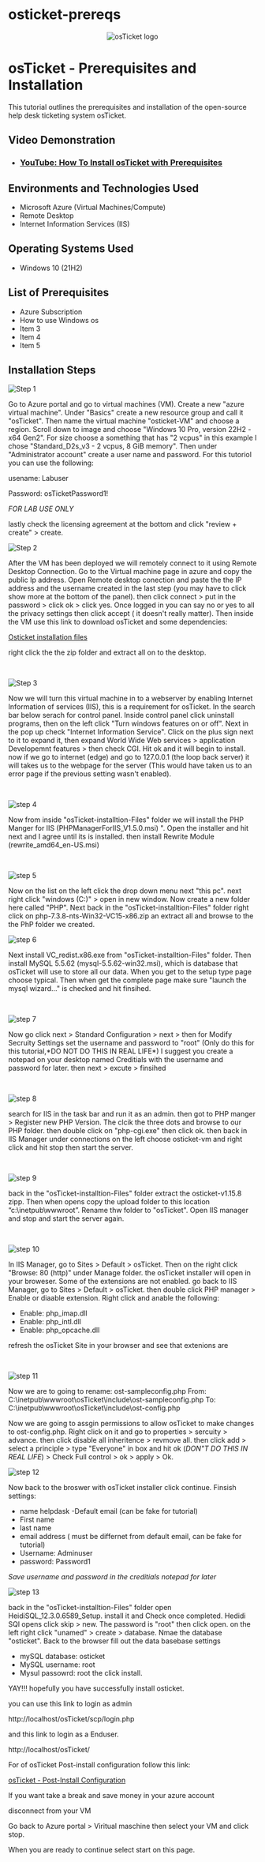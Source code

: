 # osticket-prereqs
<p align="center">
<img src="https://i.imgur.com/Clzj7Xs.png" alt="osTicket logo"/>
</p>

<h1>osTicket - Prerequisites and Installation</h1>
This tutorial outlines the prerequisites and installation of the open-source help desk ticketing system osTicket.<br />


<h2>Video Demonstration</h2>

- ### [YouTube: How To Install osTicket with Prerequisites](https://www.youtube.com)

<h2>Environments and Technologies Used</h2>

- Microsoft Azure (Virtual Machines/Compute)
- Remote Desktop
- Internet Information Services (IIS)

<h2>Operating Systems Used </h2>

- Windows 10</b> (21H2)

<h2>List of Prerequisites</h2>

- Azure Subscription
- How to use Windows os
- Item 3
- Item 4
- Item 5

<h2>Installation Steps</h2>

![Step 1](https://github.com/user-attachments/assets/c48b91cf-fbd0-4eb0-b4ed-812929946c59)


<p>
Go to Azure portal and go to virtual machines (VM). Create a new "azure virtual machine". Under "Basics" create a new resource group and call it "osTicket". Then name the virtual machine "osticket-VM" and choose a region. Scroll down to image and choose "Windows 10 Pro, version 22H2 - x64 Gen2". For size choose a something that has "2 vcpus" in this example I chose "Standard_D2s_v3 - 2 vcpus, 8 GiB memory". Then under "Administrator account" create a user name and password. For this tutoriol you can use the following:
  
  usename: Labuser
  
  Password: osTicketPassword1!

*FOR LAB USE ONLY*

lastly check the licensing agreement at the bottom and click "review + create" > create.
<br />

![Step 2](https://github.com/user-attachments/assets/86b6cae5-61c9-4beb-a712-4a2f629a06cf)

<p>
After the VM has been deployed we will remotely connect to it using Remote Desktop Connection. Go to the Virtual machine page in azure and copy the public Ip address. Open Remote desktop conection and paste the the IP address and the username created in the last step (you may have to click show more at the bottom of the panel). then click connect > put in the password > click ok > click yes. Once logged in you can say no or yes to all the privacy settings then click accept ( it doesn't really matter). Then inside the VM use this link to download osTicket and some dependencies: 
</p>

[Osticket installation files](https://drive.google.com/uc?export=download&id=1b3RBkXTLNGXbibeMuAynkfzdBC1NnqaD)

<p>
right click the the zip folder and extract all on to the desktop.
</p>
<br />

![Step 3](https://github.com/user-attachments/assets/4c40c437-c89c-4dea-9bab-69f038c8e06e)

<p>
Now we will turn this virtual machine in to a webserver by enabling Internet Information of services (IIS), this is a requirement for osTicket. In the search bar below serach for control panel. Inside control panel click uninstall programs, then on the left click "Turn windows features on or off". Next in the pop up check "Internet Information Service". Click on the plus sign next to it to expand it, then expand World Wide Web services > application Developemnt features > then check CGI. Hit ok and it will begin to install. now if we go to internet (edge) and go to 127.0.0.1 (the loop back server) it will takes us to the webpage for the server (This would have taken us to an error page if the previous setting wasn't enabled).
</p>
<br />

![step 4](https://github.com/user-attachments/assets/558079f5-d7d8-434c-8aef-f861f8ba4329)

<p>
Now from inside "osTicket-installtion-Files" folder we will install the PHP Manger for IIS (PHPManagerForIIS_V1.5.0.msi) ". Open the installer and hit next and I agree until its is installed. then install Rewrite Module (rewrite_amd64_en-US.msi)
</p>
<br />

![step 5](https://github.com/user-attachments/assets/f8547578-77df-4331-b7b9-199880f928c0)

<p>
Now on the list on the left click the drop down menu next "this pc". next right click "windows (C:)" > open in new window. Now create a new folder here called "PHP". Next back in the "osTicket-installtion-Files" folder right click on php-7.3.8-nts-Win32-VC15-x86.zip an extract all and browse to the the PhP folder we created.
</p>

![step 6](https://github.com/user-attachments/assets/523cb7eb-1855-4dd7-9dfe-806db946cddc)

<p>
Next install  VC_redist.x86.exe from "osTicket-installtion-Files" folder. Then install MySQL 5.5.62 (mysql-5.5.62-win32.msi), which is database that osTicket will use to store all our data. When you get to the setup type page choose typical. Then when get the complete page make sure "launch the mysql wizard..." is checked and hit finsihed.
</p>
<br />

![step 7](https://github.com/user-attachments/assets/9b26ba78-5a44-442b-a253-0440f76713b1)

<p>
Now go click next > Standard Configuration > next > then for Modify Secruity Settings set the username and password to "root" (Only do this for this tutorial,*DO NOT DO THIS IN REAL LIFE*) I suggest you create a notepad on your desktop named Creditials with the username and password for later. then next > excute > finsihed
</p>
<br />

![step 8](https://github.com/user-attachments/assets/d943cf2d-9aa5-4db4-abf8-2c95a2723b5c)


<p>
search for IIS in the task bar and run it as an admin. then got to PHP manger > Register new PHP Version. The clcik the three dots and browse to our PHP folder. then double click on "php-cgi.exe" then click ok. then back in IIS Manager under connections on the left choose osticket-vm and right click and hit stop then start the server.
</p>
<br />

![step 9](https://github.com/user-attachments/assets/a20cea77-ea1a-48d3-92be-376bc4d58546)

<p>
back in the "osTicket-installtion-Files" folder extract the osticket-v1.15.8 zipp. Then when opens copy the upload folder to this location “c:\inetpub\wwwroot”. Rename thw folder to "osTicket". Open IIS manager and stop and start the server again.
</p>
<br />

![step 10](https://github.com/user-attachments/assets/827db316-6545-4d21-9118-09a609ef212c)

<p>
In IIS Manager, go to Sites > Default > osTicket. Then on the right click "Browse: 80 (http)" under Manage folder. the osTicket installer will open in your broweser. Some of the extensions are not enabled. go back to IIS Manager, go to Sites > Default > osTicket. then 
 double click PHP manager > Enable or diaable extension. Right click and anable the following: 
 
  - Enable: php_imap.dll
  - Enable: php_intl.dll
  - Enable: php_opcache.dll

  refresh the osTicket Site in your browser and see that extenions are 
</p>
<br />

![step 11](https://github.com/user-attachments/assets/4e02696a-dfb4-456d-9f9c-ab1f9f0da8aa)

<p>
Now we are to going to rename: ost-sampleconfig.php
  From: C:\inetpub\wwwroot\osTicket\include\ost-sampleconfig.php
  To: C:\inetpub\wwwroot\osTicket\include\ost-config.php

Now we are going to assgin permissions to allow osTicket to make changes to ost-config.php. Right click on it and go to properties > sercuity > advance. then click disable all inheritence > revmove all.
then click add > select a principle > type "Everyone" in box and hit ok (*DON"T DO THIS IN REAL LIFE*) > Check Full control > ok > apply > Ok.
<br />

![step 12](https://github.com/user-attachments/assets/5d8ceee0-bde1-4a37-9eae-bb38248c6fb1)

<p>
Now back to the broswer with osTicket installer click continue. Finsish settings:

  - name helpdask
  -Default email (can be fake for tutorial)
  - First name
  - last name
  - email address ( must be differnet from default email, can be fake for tutorial)
  - Username: Adminuser
  - password: Password1

*Save username and password in the creditials notepad for later*
<br />

![step 13](https://github.com/user-attachments/assets/0f696863-982a-450b-a2fa-c441979d125e)

<p>
back in the "osTicket-installtion-Files" folder open HeidiSQL_12.3.0.6589_Setup. install it and Check once completed. Hedidi SQl opens click skip > new. The password is "root" then click open. on the left right click "unamed" > create > database. Nmae the database "osticket". Back to the browser fill out the data basebase settings

- mySQL database: osticket
- MySQL username: root
- Mysul passowrd: root
the click install.

YAY!!! hopefully you have successfully install osticket.
<br />


<p>
you can use this link to login as admin 

  http://localhost/osTicket/scp/login.php

and this link to login as a Enduser.

http://localhost/osTicket/ 

For of osTicket Post-install configuration follow this link:

[osTicket - Post-Install Configuration](https://github.com/Destinedlife/post-install-config)

If you want take a break and save money in your azure account 

disconnect from your VM

Go back to Azure portal > Viritual maschine then select your VM and click stop.

When you are ready to continue select start on this page.
<br />

